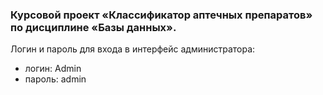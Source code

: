 ### Курсовой проект «Классификатор аптечных препаратов» по дисциплине «Базы данных».
Логин и пароль для входа в интерфейс администратора:
- логин: Admin
- пароль: admin
